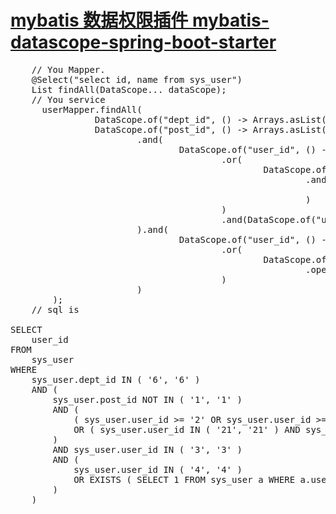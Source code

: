 # <a href='https://central.sonatype.com/artifact/io.github.codert96/mybatis-datascope-spring-boot-starter'>mybatis 数据权限插件 mybatis-datascope-spring-boot-starter</a>

<pre>
    // You Mapper. 
    @Select("select id, name from sys_user")
    List<User> findAll(DataScope... dataScope);
    // You service
      userMapper.findAll(
                DataScope.of("dept_id", () -> Arrays.asList("6", "6")),
                DataScope.of("post_id", () -> Arrays.asList("1", "1")).operator(DataScope.Operator.NOT_EQUALS_TO)
                        .and(
                                DataScope.of("user_id", () -> Arrays.asList("2", "2")).operator(DataScope.Operator.GREATER_THAN_EQUALS)
                                        .or(
                                                DataScope.of("user_id", () -> Arrays.asList("21", "21"))
                                                        .and(
                                                                DataScope.of("user_id", () -> Arrays.asList("22", "22"))
                                                        )
                                        )
                                        .and(DataScope.of("user_id", () -> Arrays.asList("3", "3")))
                        ).and(
                                DataScope.of("user_id", () -> Arrays.asList("4", "4"))
                                        .or(
                                                DataScope.of("user_id", "select 1 from sys_user a where a.user_id=1 and sys_user.user_id = a.user_id")
                                                        .operator(DataScope.Operator.EXISTS)
                                        )
                        )
        );
    // sql is 

SELECT
    user_id 
FROM
	sys_user 
WHERE
	sys_user.dept_id IN ( '6', '6' ) 
	AND (
		sys_user.post_id NOT IN ( '1', '1' ) 
		AND (
			( sys_user.user_id >= '2' OR sys_user.user_id >= '2' ) 
			OR ( sys_user.user_id IN ( '21', '21' ) AND sys_user.user_id IN ( '22', '22' ) ) 
		) 
		AND sys_user.user_id IN ( '3', '3' ) 
		AND (
			sys_user.user_id IN ( '4', '4' ) 
			OR EXISTS ( SELECT 1 FROM sys_user a WHERE a.user_id = 1 AND sys_user.user_id = a.user_id ) 
		) 
	)
</pre>
